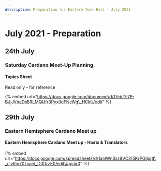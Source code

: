 ```yaml
---
description: Preparation for Eastern Town Hall - July 2021
---
```


# July 2021 - Preparation

## 24th July

### Saturday Cardano Meet-Up Planning. 

#### Topics Sheet

Read only - for reference

{% embed url="https://docs.google.com/document/d/17ebf7i7P-BJjJVbaDsBRLMQlJfr3Pyx0dFNeWg\_HCkU/edit" %}

## 29th July 

### Eastern Hemisphere Cardano Meet up

#### Eastern Hemisphere Cardano Meet up - Hosts & Translators

{% embed url="https://docs.google.com/spreadsheets/d/1aoIWn3sz9VC315KrPG6jgtI\_r-vRm70Txae\_D0OrzE0/edit\#gid=0" %}





